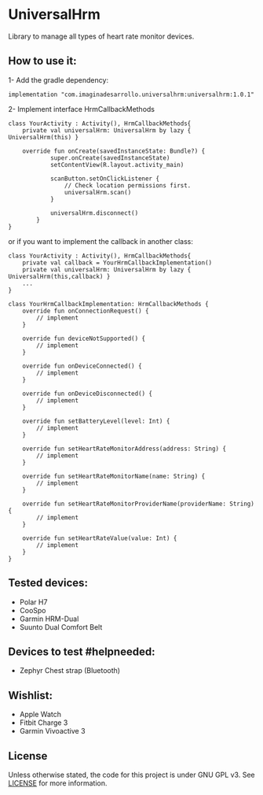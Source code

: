 # UniversalHrm

Library to manage all types of heart rate monitor devices.

## How to use it:

1- Add the gradle dependency:
```
implementation "com.imaginadesarrollo.universalhrm:universalhrm:1.0.1"
```

2- Implement interface HrmCallbackMethods
```
class YourActivity : Activity(), HrmCallbackMethods{
    private val universalHrm: UniversalHrm by lazy { UniversalHrm(this) }
    
    override fun onCreate(savedInstanceState: Bundle?) {
            super.onCreate(savedInstanceState)
            setContentView(R.layout.activity_main)
    
            scanButton.setOnClickListener {
                // Check location permissions first.
                universalHrm.scan()
            }
    
            universalHrm.disconnect()
        }
}
```

or if you want to implement the callback in another class:
```
class YourActivity : Activity(), HrmCallbackMethods{
    private val callback = YourHrmCallbackImplementation()
    private val universalHrm: UniversalHrm by lazy { UniversalHrm(this,callback) }
    ...
}
```


```
class YourHrmCallbackImplementation: HrmCallbackMethods {
    override fun onConnectionRequest() {
        // implement
    }

    override fun deviceNotSupported() {
        // implement
    }

    override fun onDeviceConnected() {
        // implement
    }

    override fun onDeviceDisconnected() {
        // implement
    }

    override fun setBatteryLevel(level: Int) {
        // implement
    }

    override fun setHeartRateMonitorAddress(address: String) {
        // implement
    }

    override fun setHeartRateMonitorName(name: String) {
        // implement
    }

    override fun setHeartRateMonitorProviderName(providerName: String) {
        // implement
    }

    override fun setHeartRateValue(value: Int) {
        // implement
    }
}
```



## Tested devices:

- Polar H7
- CooSpo
- Garmin HRM-Dual
- Suunto Dual Comfort Belt

## Devices to test #helpneeded:

- Zephyr Chest strap (Bluetooth)

## Wishlist:

- Apple Watch
- Fitbit Charge 3
- Garmin Vivoactive 3

## License
Unless otherwise stated, the code for this project is under GNU GPL v3. See [LICENSE](LICENSE) for more information.


